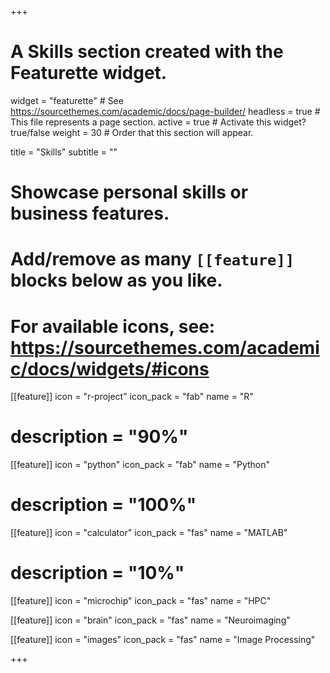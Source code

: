 +++
# A Skills section created with the Featurette widget.
widget = "featurette"  # See https://sourcethemes.com/academic/docs/page-builder/
headless = true  # This file represents a page section.
active = true  # Activate this widget? true/false
weight = 30  # Order that this section will appear.

title = "Skills"
subtitle = ""

# Showcase personal skills or business features.
# 
# Add/remove as many `[[feature]]` blocks below as you like.
# 
# For available icons, see: https://sourcethemes.com/academic/docs/widgets/#icons

[[feature]]
  icon = "r-project"
  icon_pack = "fab"
  name = "R"
#  description = "90%"
  
[[feature]]
  icon = "python"
  icon_pack = "fab"
  name = "Python"
#  description = "100%"  
  
[[feature]]
  icon = "calculator"
  icon_pack = "fas"
  name = "MATLAB"
#  description = "10%"

[[feature]]
  icon = "microchip"
  icon_pack = "fas"
  name = "HPC"
  
[[feature]]
  icon = "brain"
  icon_pack = "fas"
  name = "Neuroimaging"
  
[[feature]]
  icon = "images"
  icon_pack = "fas"
  name = "Image Processing"

+++
